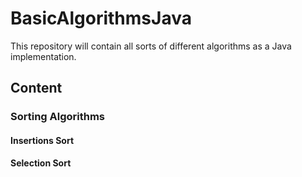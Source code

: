 # BasicAlgorithmsJava
This repository will contain all sorts of different algorithms as a Java implementation.
## Content
### Sorting Algorithms
#### Insertions Sort
#### Selection Sort
